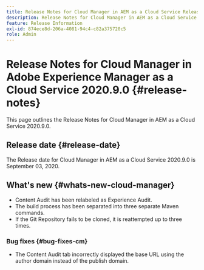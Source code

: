 ```yaml
---
title: Release Notes for Cloud Manager in AEM as a Cloud Service Release 2020.9.0
description: Release Notes for Cloud Manager in AEM as a Cloud Service Release 2020.9.0
feature: Release Information
exl-id: 874ece8d-206a-4081-94c4-c82a375720c5
role: Admin
---
```

# Release Notes for Cloud Manager in Adobe Experience Manager as a Cloud Service 2020.9.0 {#release-notes}

This page outlines the Release Notes for Cloud Manager in AEM as a Cloud Service 2020.9.0.

## Release date {#release-date}

The Release date for Cloud Manager in AEM as a Cloud Service 2020.9.0 is September 03, 2020.

## What's new {#whats-new-cloud-manager}

* Content Audit has been relabeled as Experience Audit.
* The build process has been separated into three separate Maven commands.
* If the Git Repository fails to be cloned, it is reattempted up to three times. 

### Bug fixes {#bug-fixes-cm}

* The Content Audit tab incorrectly displayed the base URL using the author domain instead of the publish domain.


